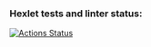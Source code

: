 ### Hexlet tests and linter status:
[![Actions Status](https://github.com/Jkhvatova/php-project-45/actions/workflows/hexlet-check.yml/badge.svg)](https://github.com/Jkhvatova/php-project-45/actions)